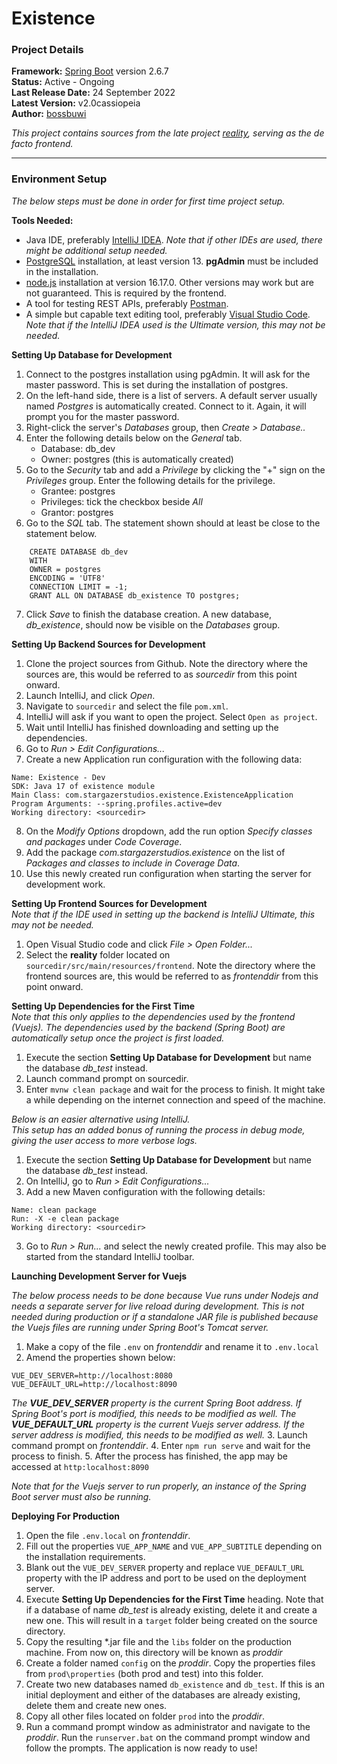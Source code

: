 # Existence

### Project Details

**Framework:** [Spring Boot](https://spring.io/projects/spring-boot) version 2.6.7  
**Status:** Active - Ongoing  
**Last Release Date:** 24 September 2022  
**Latest Version:** v2.0cassiopeia  
**Author:** [bossbuwi](https://github.com/bossbuwi)

_This project contains sources from the late project [reality](https://github.com/bossbuwi/reality),
serving as the de facto frontend._

***

### Environment Setup
_The below steps must be done in order for first time project setup._

**Tools Needed:**
* Java IDE, preferably [IntelliJ IDEA](https://www.jetbrains.com/idea/). _Note that if other IDEs are used, there might be additional setup needed._
* [PostgreSQL](https://www.postgresql.org/download/) installation, at least version 13. **pgAdmin** must be included in the installation.
* [node.js](https://nodejs.org/en/) installation at version 16.17.0. Other versions may work but are not guaranteed.  This is required by the frontend.
* A tool for testing REST APIs, preferably [Postman](https://www.postman.com/downloads/).
* A simple but capable text editing tool, preferably [Visual Studio Code](https://code.visualstudio.com/download). _Note that if the IntelliJ IDEA used is the Ultimate version, this may not be needed._

**Setting Up Database for Development**
1. Connect to the postgres installation using pgAdmin. It will ask for the master password. This is set during the installation of postgres.
2. On the left-hand side, there is a list of servers. A default server usually named _Postgres_ is automatically created. Connect to it. Again, it will prompt you for the master password.
3. Right-click the server's _Databases_ group, then _Create > Database.._
4. Enter the following details below on the _General_ tab.
    - Database: db_dev
    - Owner: postgres (this is automatically created)
5. Go to the _Security_ tab and add a _Privilege_ by clicking the "+" sign on the _Privileges_ group. Enter the following details for the privilege.
    - Grantee: postgres
    - Privileges: tick the checkbox beside _All_
    - Grantor: postgres
6. Go to the _SQL_ tab. The statement shown should at least be close to the statement below.  
```  
    CREATE DATABASE db_dev  
    WITH  
    OWNER = postgres  
    ENCODING = 'UTF8'  
    CONNECTION LIMIT = -1;  
    GRANT ALL ON DATABASE db_existence TO postgres;  
```
7. Click _Save_ to finish the database creation. A new database, _db_existence_, should now be visible on the _Databases_ group.

**Setting Up Backend Sources for Development**
1. Clone the project sources from Github.
Note the directory where the sources are, this would be referred to as _sourcedir_ from this point onward.
2. Launch IntelliJ, and click _Open_.
3. Navigate to `sourcedir` and select the file `pom.xml`.
4. IntelliJ will ask if you want to open the project. Select `Open as project`.
5. Wait until IntelliJ has finished downloading and setting up the dependencies.
6. Go to _Run > Edit Configurations..._
7. Create a new Application run configuration with the following data:
```
Name: Existence - Dev
SDK: Java 17 of existence module
Main Class: com.stargazerstudios.existence.ExistenceApplication
Program Arguments: --spring.profiles.active=dev
Working directory: <sourcedir>
```
8. On the _Modify Options_ dropdown, add the run option _Specify classes and packages_ under _Code Coverage_.
9. Add the package _com.stargazerstudios.existence_ on the list of _Packages and classes to include in Coverage Data_.
10. Use this newly created run configuration when starting the server for development work.

**Setting Up Frontend Sources for Development**   
_Note that if the IDE used in setting up the backend is IntelliJ Ultimate, this may not be needed._
1. Open Visual Studio code and click _File > Open Folder..._
2. Select the **reality** folder located on `sourcedir/src/main/resources/frontend`.
Note the directory where the frontend sources are, this would be referred to as _frontenddir_ from this point onward.

**Setting Up Dependencies for the First Time**   
_Note that this only applies to the dependencies used by the frontend (Vuejs).
The dependencies used by the backend (Spring Boot) are automatically setup once the project is first loaded._

1. Execute the section **Setting Up Database for Development** but name the database _db_test_ instead.
2. Launch command prompt on sourcedir.
2. Enter `mvnw clean package` and wait for the process to finish.
It might take a while depending on the internet connection and speed of the machine.

_Below is an easier alternative using IntelliJ._   
_This setup has an added bonus of running the process in debug mode, giving the user access to more verbose logs._
1. Execute the section **Setting Up Database for Development** but name the database _db_test_ instead.
2. On IntelliJ, go to _Run > Edit Configurations..._
2. Add a new Maven configuration with the following details:
```
Name: clean package
Run: -X -e clean package
Working directory: <sourcedir>
```
3. Go to _Run > Run..._ and select the newly created profile. This may also be started from the standard IntelliJ toolbar.   

**Launching Development Server for Vuejs**   

_The below process needs to be done because Vue runs under Nodejs and needs a separate server for live reload during development.
This is not needed during production or if a standalone JAR file is published because the Vuejs files are running under Spring Boot's Tomcat server._

1. Make a copy of the file `.env` on _frontenddir_ and rename it to `.env.local`
2. Amend the properties shown below:
```
VUE_DEV_SERVER=http://localhost:8080
VUE_DEFAULT_URL=http://localhost:8090
```
_The **VUE_DEV_SERVER** property is the current Spring Boot address.
If Spring Boot's port is modified, this needs to be modified as well.
The **VUE_DEFAULT_URL** property is the current Vuejs server address.
If the server address is modified, this needs to be modified as well._
3. Launch command prompt on _frontenddir_.
4. Enter `npm run serve` and wait for the process to finish.
5. After the process has finished, the app may be accessed at `http:localhost:8090`

_Note that for the Vuejs server to run properly, an instance of the Spring Boot server must also be running._

**Deploying For Production**
1. Open the file `.env.local` on _frontenddir_.
2. Fill out the properties `VUE_APP_NAME` and `VUE_APP_SUBTITLE` depending on the installation requirements.
3. Blank out the `VUE_DEV_SERVER` property and replace `VUE_DEFAULT_URL` property with the IP address and port to be used on the deployment server.
4. Execute **Setting Up Dependencies for the First Time** heading. Note that if a database of name _db_test_ is already existing, delete it and create a new one.
This will result in a `target` folder being created on the source directory.
5. Copy the resulting *.jar file and the `libs` folder on the production machine. From now on, this directory will be known as _proddir_
6. Create a folder named `config` on the _proddir_. Copy the properties files from `prod\properties` (both prod and test) into this folder.
7. Create two new databases named `db_existence` and `db_test`. If this is an initial deployment and either of the databases are already existing, delete them and create new ones.
8. Copy all other files located on folder `prod` into the _proddir_.
9. Run a command prompt window as administrator and navigate to the _proddir_. Run the `runserver.bat` on the command prompt window and follow the prompts. The application is now ready to use!
